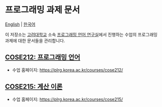# 프로그래밍 과제 문서

[English](./README.md) | [한국어](./README.ko.md)

이 저장소는 [고려대학교](https://korea.ac.kr) 소속 [프로그래밍 언어 연구실](https://plrg.korea.ac.kr/)에서 진행하는 수업의 프로그래밍 과제에 대한 문서들을 관리합니다.

## [**COSE212: 프로그래밍 언어**](./cose212/)

* 수업 홈페이지: https://plrg.korea.ac.kr/courses/cose212/

## [**COSE215: 계산 이론**](./cose215/)

* 수업 홈페이지: https://plrg.korea.ac.kr/courses/cose215/

